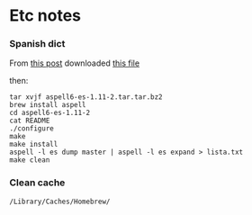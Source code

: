 Etc notes
=========

### Spanish dict

From [this post](http://mx.answers.yahoo.com/question/index?qid=20090923123859AA0EO5m) downloaded [this file](ftp://ftp.gnu.org/gnu/aspell/dict/es/aspell6-es-1.11-2.tar.bz2)

then:

    tar xvjf aspell6-es-1.11-2.tar.tar.bz2 
    brew install aspell
    cd aspell6-es-1.11-2
    cat README
    ./configure
    make
    make install
    aspell -l es dump master | aspell -l es expand > lista.txt
    make clean


### Clean cache

    /Library/Caches/Homebrew/
